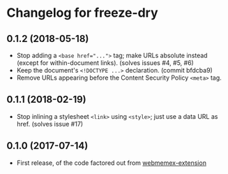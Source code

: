# Changelog for freeze-dry

## 0.1.2 (2018-05-18)

- Stop adding a `<base href="...">` tag; make URLs absolute instead (except for within-document
  links). (solves issues #4, #5, #6)
- Keep the document's `<!DOCTYPE ...>` declaration. (commit bfdcba9)
- Remove URLs appearing before the Content Security Policy `<meta>` tag.

## 0.1.1 (2018-02-19)

- Stop inlining a stylesheet `<link>` using `<style>`; just use a data URL as href. (solves issue
  #17)

## 0.1.0 (2017-07-14)

- First release, of the code factored out from [webmemex-extension](https://github.com/WebMemex/webmemex-extension)

